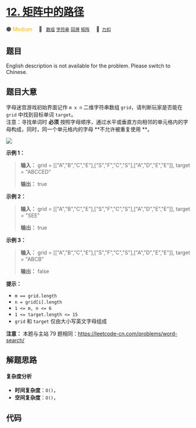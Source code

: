 # [12. 矩阵中的路径](https://2xiao.github.io/leetcode-js/offer/jz_offer_12_1.html)

🟠 <font color=#ffb800>Medium</font>&emsp; 🔖&ensp; [`数组`](/tag/array.md) [`字符串`](/tag/string.md) [`回溯`](/tag/backtracking.md) [`矩阵`](/tag/matrix.md)&emsp; 🔗&ensp;[`力扣`](https://leetcode.cn/problems/ju-zhen-zhong-de-lu-jing-lcof)

## 题目

English description is not available for the problem. Please switch to
Chinese.


## 题目大意

字母迷宫游戏初始界面记作 `m x n` 二维字符串数组 `grid`，请判断玩家是否能在 `grid` 中找到目标单词 `target`。  
注意：寻找单词时 **必须** 按照字母顺序，通过水平或垂直方向相邻的单元格内的字母构成，同时，同一个单元格内的字母 **不允许被重复使用  **。



![](https://assets.leetcode.com/uploads/2020/11/04/word2.jpg)



**示例 1：**

> 
> 
> 
> 
> 
> **输入：** grid = [["A","B","C","E"],["S","F","C","S"],["A","D","E","E"]], target = "ABCCED"
> 
> **输出：** true
> 
> 

**示例 2：**

> 
> 
> 
> 
> 
> **输入：** grid = [["A","B","C","E"],["S","F","C","S"],["A","D","E","E"]], target = "SEE"
> 
> **输出：** true
> 
> 

**示例 3：**

> 
> 
> 
> 
> 
> **输入：** grid = [["A","B","C","E"],["S","F","C","S"],["A","D","E","E"]], target = "ABCB"
> 
> **输出：** false
> 
> 



**提示：**

  * `m == grid.length`
  * `n = grid[i].length`
  * `1 <= m, n <= 6`
  * `1 <= target.length <= 15`
  * `grid` 和 `target` 仅由大小写英文字母组成



**注意：** 本题与主站 79 题相同：<https://leetcode-cn.com/problems/word-search/>






## 解题思路

#### 复杂度分析

- **时间复杂度**：`O()`，
- **空间复杂度**：`O()`，

## 代码

```javascript

```